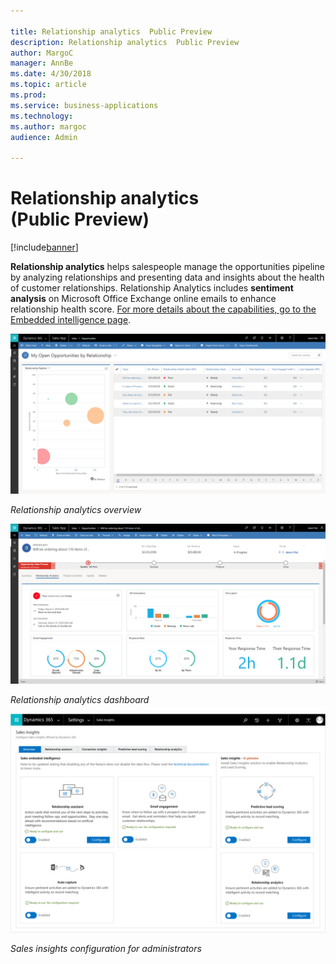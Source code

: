```yaml
---

title: Relationship analytics  Public Preview 
description: Relationship analytics  Public Preview 
author: MargoC
manager: AnnBe
ms.date: 4/30/2018
ms.topic: article
ms.prod: 
ms.service: business-applications
ms.technology: 
ms.author: margoc
audience: Admin

---
```

#  Relationship analytics (Public Preview)




[!include[banner](../../../includes/banner.md)]

**Relationship analytics** helps salespeople manage the opportunities pipeline
by analyzing relationships and presenting data and insights about the health of
customer relationships. Relationship Analytics includes **sentiment analysis**
on Microsoft Office Exchange online emails to enhance relationship health score.
[For more details about the capabilities, go to the Embedded intelligence
page](https://docs.microsoft.com/en-in/dynamics365/customer-engagement/admin/embedded-intelligence).

![A screenshot of a relationship overview](media/relationship-analytics-public-preview-1.png "A screenshot of a relationship overview")
<!-- Picture 5 -->


*Relationship analytics overview*

![A screenshot of the relationship analytics dashboard](media/relationship-analytics-public-preview-2.png "A screenshot of the relationship analytics dashboard")
<!-- Picture 6 -->


*Relationship analytics dashboard*

![](media/relationship-analytics-public-preview-3.png "")
<!-- Picture 4 -->




*Sales insights configuration for administrators*
